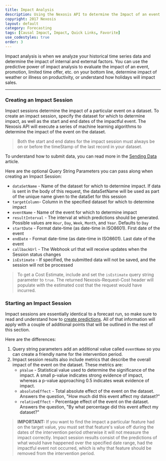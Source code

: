 ```yaml
---
title: Impact Analysis 
description: Using the Nexosis API to determine the Impact of an event on your data
copyright: 2017 Nexosis 
layout: default
category: Forecasting
tags: [Causal Impact, Impact, Quick Links, Favorite]
use_codestyles: true
order: 3
---
```


Impact analysis is when we analyze your historical time series data and determine the impact of internal and external factors. You can use the predictive power of impact analysis to evaluate the impact of an event, promotion, limited time offer, etc. on your bottom line, determine impact of weather or illness on productivity, or understand how holidays will impact sales.

-----

### Creating an Impact Session

Impact sessions determine the impact of a particular event on a dataset. To create an impact session, specify the dataset for which to determine impact, as well as the start and end dates of the impactful event. The Nexosis API will execute a series of machine learning algorithms to determine the impact of the event on the dataset.

> Both the start and end dates for the impact session must always be on or before the timeStamp of the last record in your dataset.

To understand how to submit data, you can read more in the [Sending Data](/guides/sendingdata) article.

Here are the optional Query String Parameters you can pass along when creating an Impact Session:

* `dataSetName` - Name of the dataset for which to determine impact. If data is sent in the body of this request, the dataSetName will be used as part of the unique name given to the dataSet for this session
* `targetColumn`- Column in the specified dataset for which to determine impact
* `eventName` - Name of the event for which to determine impact
* `resultInterval` - The interval at which predictions should be generated. Possible values are `Hour`, `Day`, `Week`, `Month`, and `Year`. Defaults to `Day`
* `startDate` - Format date-time (as date-time in ISO8601). First date of the event
* `endDate` - Format date-time (as date-time in ISO8601). Last date of the event
* `callbackUrl` - The Webhook url that will receive updates when the Session status changes
* `isEstimate` - If specified, the submitted data will not be saved, and the session will not be processed

> To get a Cost Estimate, include and set the `isEstimate` query string parameter to `true`. The returned Nexosis-Request-Cost header will populate with the estimated cost that the request would have incurred.

### Starting an Impact Session

Impact sessions are essentially identical to a forecast run, so make sure to read and understand how to [create predictions](forecast). All of that information will apply with a couple of additional points that will be outlined in the rest of this section.

Here are the differences:

1. Query string parameters add an additional value called `eventName` so you can create a friendly name for the intervention period.
2. Impact session results also include metrics that describe the overall impact of the event on the dataset. These metrics are:
    * `pValue` - Statistical value used to determine the significance of the impact. A small p-value indicates strong evidence of impact, whereas a p-value approaching 0.5 indicates weak evidence of impact.
    * `absoluteEffect` - Total absolute effect of the event on the dataset. Answers the question, "How much did this event affect my dataset?"
    * `relativeEffect` - Percentage effect of the event on the dataset. Answers the question, "By what percentage did this event affect my dataset?"

><b>IMPORTANT:</b> If you want to find the impact a particular feature had on the target value, you must set that feature's value off during the dates of the intervention period otherwise it will not measure the impact correctly. Impact session results consist of the predictions of what would have happened over the specified date range, had the impactful event not occurred, which is why that feature should be removed from the intervention period.
